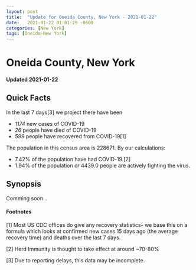 ```yaml
---
layout: post
title:  "Update for Oneida County, New York - 2021-01-22"
date:   2021-01-22 01:01:29 -0600
categories: [New York]
tags: [Oneida-New York]
---
```


# Oneida County, New York
#### Updated 2021-01-22

## Quick Facts

In the last 7 days[3] we project there have been
- *1174* new cases of COVID-19
- *26* people have died of COVID-19
- *599* people have recovered from COVID-19[1]

The population in this census area is 228671. By our calculations:
- 7.42% of the population have had COVID-19.[2]
- 1.94% of the population or 4439.0 people are actively fighting the virus.

## Synopsis

Comming soon...


#### Footnotes

[1] Most US CDC offices do give any recovery statistics- we base this on a formula which looks at confirmed new cases
15 days ago (the average recovery time) and deaths over the last 7 days.

[2] Herd Immunity is thought to take effect at around ~70-80%

[3] Due to reporting delays, this data may be incomplete.
 
    